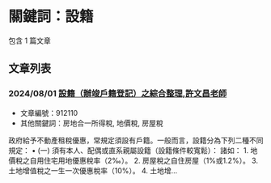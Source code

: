 # 關鍵詞：設籍

包含 1 篇文章

## 文章列表

### 2024/08/01 [設籍（辦竣戶籍登記）之綜合整理,許文昌老師](../../articles/912110_%E8%A8%AD%E7%B1%8D%EF%BC%88%E8%BE%A6%E7%AB%A3%E6%88%B6%E7%B1%8D%E7%99%BB%E8%A8%98%EF%BC%89%E4%B9%8B%E7%B6%9C%E5%90%88%E6%95%B4%E7%90%86%2C%E8%A8%B1%E6%96%87%E6%98%8C%E8%80%81%E5%B8%AB.md)
- 文章編號：912110
- 其他關鍵詞：房地合一所得稅, 地價稅, 房屋稅

政府給予不動產租稅優惠，常規定須設有戶籍。一般而言，設籍分為下列二種不同規定： • (一) 須有本人、配偶或直系親屬設籍（設籍條件較寬鬆）： 諸如： 1. 地價稅之自用住宅用地優惠稅率（2‰）。 2. 房屋稅之自住房屋（1%或1.2%）。 3. 土地增值稅之一生一次優惠稅率（10%）。 4. 土地增...
